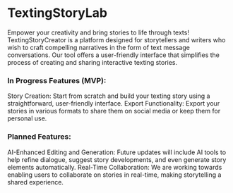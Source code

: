 # TextingStoryLab
Empower your creativity and bring stories to life through texts! TextingStoryCreator is a platform designed for storytellers and writers who wish to craft compelling narratives in the form of text message conversations. Our tool offers a user-friendly interface that simplifies the process of creating and sharing interactive texting stories.

### In Progress Features (MVP):

Story Creation: Start from scratch and build your texting story using a straightforward, user-friendly interface.
Export Functionality: Export your stories in various formats to share them on social media or keep them for personal use.

### Planned Features:

AI-Enhanced Editing and Generation: Future updates will include AI tools to help refine dialogue, suggest story developments, and even generate story elements automatically.
Real-Time Collaboration: We are working towards enabling users to collaborate on stories in real-time, making storytelling a shared experience.
